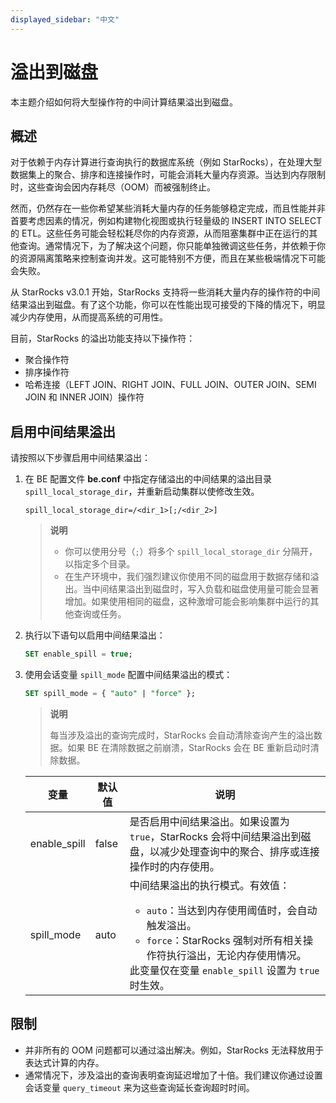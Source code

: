 ```yaml
---
displayed_sidebar: "中文"
---
```


# 溢出到磁盘

本主题介绍如何将大型操作符的中间计算结果溢出到磁盘。

## 概述

对于依赖于内存计算进行查询执行的数据库系统（例如 StarRocks），在处理大型数据集上的聚合、排序和连接操作时，可能会消耗大量内存资源。当达到内存限制时，这些查询会因内存耗尽（OOM）而被强制终止。

然而，仍然存在一些你希望某些消耗大量内存的任务能够稳定完成，而且性能并非首要考虑因素的情况，例如构建物化视图或执行轻量级的 INSERT INTO SELECT 的 ETL。这些任务可能会轻松耗尽你的内存资源，从而阻塞集群中正在运行的其他查询。通常情况下，为了解决这个问题，你只能单独微调这些任务，并依赖于你的资源隔离策略来控制查询并发。这可能特别不方便，而且在某些极端情况下可能会失败。

从 StarRocks v3.0.1 开始，StarRocks 支持将一些消耗大量内存的操作符的中间结果溢出到磁盘。有了这个功能，你可以在性能出现可接受的下降的情况下，明显减少内存使用，从而提高系统的可用性。

目前，StarRocks 的溢出功能支持以下操作符：

- 聚合操作符
- 排序操作符
- 哈希连接（LEFT JOIN、RIGHT JOIN、FULL JOIN、OUTER JOIN、SEMI JOIN 和 INNER JOIN）操作符

## 启用中间结果溢出

请按照以下步骤启用中间结果溢出：

1. 在 BE 配置文件 **be.conf** 中指定存储溢出的中间结果的溢出目录 `spill_local_storage_dir`，并重新启动集群以使修改生效。

   ```Properties
   spill_local_storage_dir=/<dir_1>[;/<dir_2>]
   ```

   > **说明**
   >
   > - 你可以使用分号（`;`）将多个 `spill_local_storage_dir` 分隔开，以指定多个目录。
   > - 在生产环境中，我们强烈建议你使用不同的磁盘用于数据存储和溢出。当中间结果溢出到磁盘时，写入负载和磁盘使用量可能会显著增加。如果使用相同的磁盘，这种激增可能会影响集群中运行的其他查询或任务。

2. 执行以下语句以启用中间结果溢出：

   ```SQL
   SET enable_spill = true;
   ```

3. 使用会话变量 `spill_mode` 配置中间结果溢出的模式：

   ```SQL
   SET spill_mode = { "auto" | "force" };
   ```

   > **说明**
   >
   > 每当涉及溢出的查询完成时，StarRocks 会自动清除查询产生的溢出数据。如果 BE 在清除数据之前崩溃，StarRocks 会在 BE 重新启动时清除数据。

   | **变量**      | **默认值** | **说明**                                                     |
   | ------------ | ----------- | ------------------------------------------------------------ |
   | enable_spill | false       | 是否启用中间结果溢出。如果设置为 `true`，StarRocks 会将中间结果溢出到磁盘，以减少处理查询中的聚合、排序或连接操作时的内存使用。 |
   | spill_mode   | auto        | 中间结果溢出的执行模式。有效值：<ul><li>`auto`：当达到内存使用阈值时，会自动触发溢出。</li><li>`force`：StarRocks 强制对所有相关操作符执行溢出，无论内存使用情况。</li></ul>此变量仅在变量 `enable_spill` 设置为 `true` 时生效。 |

## 限制

- 并非所有的 OOM 问题都可以通过溢出解决。例如，StarRocks 无法释放用于表达式计算的内存。
- 通常情况下，涉及溢出的查询表明查询延迟增加了十倍。我们建议你通过设置会话变量 `query_timeout` 来为这些查询延长查询超时时间。